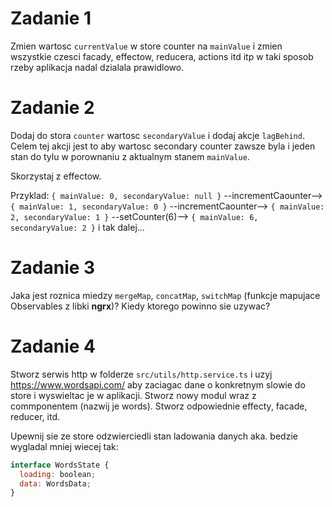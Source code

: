 # Zadanie 1

Zmien wartosc `currentValue` w store counter na `mainValue` i zmien wszystkie czesci facady, effectow, reducera, actions itd itp w taki sposob rzeby aplikacja nadal dzialala prawidlowo.

# Zadanie 2 

Dodaj do stora `counter` wartosc `secondaryValue` i dodaj akcje `lagBehind`. Celem tej akcji jest to aby wartosc secondary counter zawsze byla i jeden stan do tylu w porownaniu z aktualnym stanem `mainValue`. 

Skorzystaj z effectow.

Przyklad:
`{ mainValue: 0, secondaryValue: null }` --incrementCaounter--> `{ mainValue: 1, secondaryValue: 0 }` --incrementCaounter--> `{ mainValue: 2, secondaryValue: 1 }` --setCounter(6)--> `{ mainValue: 6, secondaryValue: 2 }` i tak dalej...

# Zadanie 3 

Jaka jest roznica miedzy `mergeMap`, `concatMap`, `switchMap` (funkcje mapujace Observables z libki **ngrx**)? Kiedy ktorego powinno sie uzywac? 

# Zadanie 4

Stworz serwis http w folderze `src/utils/http.service.ts` i uzyj https://www.wordsapi.com/ aby zaciagac dane o konkretnym slowie do store i wyswieltac je w aplikacji. Stworz nowy modul wraz z commponentem (nazwij je words). Stworz odpowiednie effecty, facade, reducer, itd.

Upewnij sie ze store odzwierciedli stan ladowania danych aka. bedzie wygladal mniej wiecej tak:

```javascript
interface WordsState {
  loading: boolean;
  data: WordsData;
}
```
